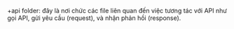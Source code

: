 +api folder: đây là nơi chức các file liên quan đến việc tương tác với API như gọi API, gửi yêu cầu (request), và nhận phản hồi (response).
